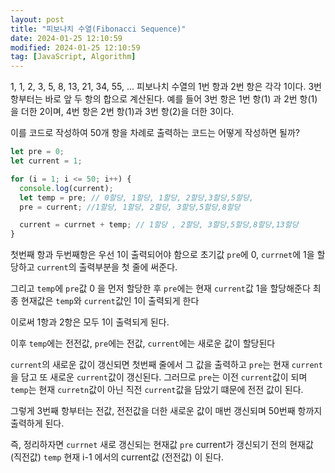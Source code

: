 ```yaml
---
layout: post
title: "피보나치 수열(Fibonacci Sequence)"
date: 2024-01-25 12:10:59
modified: 2024-01-25 12:10:59
tag: [JavaScript, Algorithm]
---
```


1, 1, 2, 3, 5, 8, 13, 21, 34, 55, ...
피보나치 수열의 1번 항과 2번 항은 각각 1이다. 3번 항부터는 바로 앞 두 항의 합으로 계산된다.
예를 들어 3번 항은 1번 항(1) 과 2번 항(1) 을 더한 2이며, 4번 항은 2번 항(1)과 3번 항(2)을 더한 3이다.

이를 코드로 작성하여 50개 항을 차례로 출력하는 코드는 어떻게 작성하면 될까?

```javascript
let pre = 0;
let current = 1;

for (i = 1; i <= 50; i++) {
  console.log(current);
  let temp = pre; // 0할당, 1할당, 1할당, 2할당,3할당,5할당,
  pre = current; //1할당, 1할당, 2할당, 3할당,5할당,8할당

  current = currnet + temp; // 1할당 , 2할당, 3할당,5할당,8할당,13할당
}
```

첫번째 항과 두번째항은 우선 1이 출력되어야 함으로
초기값 `pre`에 0, `currnet`에 1을 할당하고
`current`의 출력부분을 첫 줄에 써준다.

그리고 `temp`에 `pre`값 0 을 먼저 할당한 후
`pre`에는 현재 `current`값 1을 할당해준다
최종 현재값은 `temp`와 `current`값인 1이 출력되게 한다

이로써 1항과 2항은 모두 1이 출력되게 된다.

이후
`temp`에는 전전값, `pre`에는 전값, `current`에는 새로운 값이 할당된다

`current`의 새로운 값이 갱신되면
첫번째 줄에서 그 값을 출력하고
`pre`는 현재 `current`을 담고
또 새로운 `current`값이 갱신된다.
그러므로 `pre`는 이전 `current`값이 되며
`temp`는 현재 `curretn`값이 아닌 직전 `current`값을 담았기 떄문에 전전 값이 된다.

그렇게 3번째 항부터는 전값, 전전값을 더한 새로운 값이 매번 갱신되며 50번째 항까지 출력하게 된다.

즉, 정리하자면
`currnet` 새로 갱신되는 현재값
`pre` current가 갱신되기 전의 현재값 (직전값)
`temp` 현재 i-1 에서의 current값 (전전값) 이 된다.
